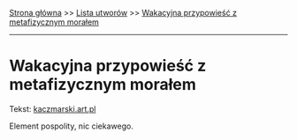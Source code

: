 [Strona główna](../index.md) >> [Lista utworów](../list.md) >> [Wakacyjna przypowieść z metafizycznym morałem](623.md)

---

# Wakacyjna przypowieść z metafizycznym morałem

Tekst: [kaczmarski.art.pl](https://www.kaczmarski.art.pl/tworczosc/wiersze/wakacyjna-przypowiesc-z-metafizycznym-moralem/)

Element pospolity, nic ciekawego.